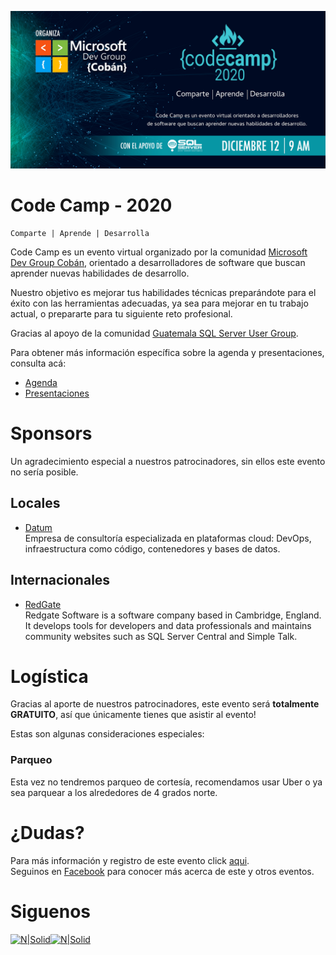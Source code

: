 [![N|Solid](./CC.jpg)](https://codecamp-2020.eventbrite.com)

# Code Camp - 2020
```
Comparte | Aprende | Desarrolla
```

Code Camp es un evento virtual organizado por la comunidad [Microsoft Dev Group Cobán](https://www.facebook.com/groups/MsDevGroupCoban), orientado a desarrolladores de software que buscan aprender nuevas habilidades de desarrollo.

Nuestro objetivo es mejorar tus habilidades técnicas preparándote para el éxito con las herramientas adecuadas, ya sea para mejorar en tu trabajo actual, o prepararte para tu siguiente reto profesional.

Gracias al apoyo de la comunidad [Guatemala SQL Server User Group](https://www.facebook.com/groups/gtssug/).

Para obtener más información específica sobre la agenda y presentaciones, consulta acá:
* [Agenda](Agenda.md)
* [Presentaciones](Presentaciones/README.md)

# Sponsors
Un agradecimiento especial a nuestros patrocinadores, sin ellos este evento no sería posible.

## Locales
* [Datum](https://www.datum.com.gt/)  
Empresa de consultoría especializada en plataformas cloud: DevOps, infraestructura como código, contenedores y bases de datos.

## Internacionales
* [RedGate](https://www.red-gate.com)  
Redgate Software is a software company based in Cambridge, England. It develops tools for developers and data professionals and maintains community websites such as SQL Server Central and Simple Talk. 


# Logística 
Gracias al aporte de nuestros patrocinadores, este evento será **totalmente GRATUITO**, así que únicamente tienes que asistir al evento!

Estas son algunas consideraciones especiales:

### Parqueo
Esta vez no tendremos parqueo de cortesía, recomendamos usar Uber o ya sea parquear a los alrededores de 4 grados norte.

# ¿Dudas? 
Para más información y registro de este evento click [aqui](https://codecamp-2020.eventbrite.com).  
Seguinos en [Facebook](https://www.facebook.com/groups/MsDevGroupCoban) para conocer más acerca de este y otros eventos.

# Siguenos
[![N|Solid](http://dbamastery.com/wp-content/uploads/2018/08/if_github_circle_black_107161.png)](https://github.com/msdgc)[![N|Solid](http://dbamastery.com/wp-content/uploads/2018/08/if_browser_1055104.png)](https://www.facebook.com/groups/MsDevGroupCoban)
